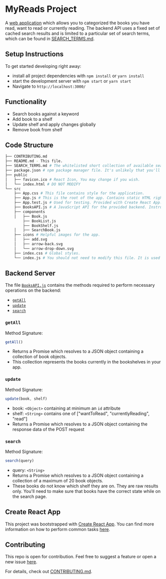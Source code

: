 # MyReads Project

A [web application](https://dreamy-nightingale-14f3eb.netlify.com/) which allows you to categorized the books you have read, want to read or currently reading. The backend API uses a fixed set of cached search results and is limited to a particular set of search terms, which can be found in [SEARCH_TERMS.md](SEARCH_TERMS.md).


## Setup Instructions
To get started developing right away:

* install all project dependencies with `npm install` or `yarn install`
* start the development server with `npm start` or `yarn start`
* Navigate to `http://localhost:3000/`


## Functionality
* Search books against a keyword
* Add book to a shelf
* Update shelf and apply changes globally
* Remove book from shelf


## Code Structure
```bash
├── CONTRIBUTING.md
├── README.md - This file.
├── SEARCH_TERMS.md # The whitelisted short collection of available search terms for you to use with your app.
├── package.json # npm package manager file. It's unlikely that you'll need to modify this.
├── public
│   ├── favicon.ico # React Icon, You may change if you wish.
│   └── index.html # DO NOT MODIFY
└── src
    ├── App.css # This file contains style for the application.
    ├── App.js # This is the root of the app. Contains static HTML right now.
    ├── App.test.js # Used for testing. Provided with Create React App.
    ├── BooksAPI.js # A JavaScript API for the provided backend. Instructions for the methods are below.
    ├── components 
    │   ├── Book.js
        ├── BookList.js 
        ├── BookShelf.js
    │   ├── SearchBook.js
    ├── icons # Helpful images for the app.
    │   ├── add.svg
    │   ├── arrow-back.svg
    │   └── arrow-drop-down.svg
    ├── index.css # Global styles.
    └── index.js # You should not need to modify this file. It is used for DOM rendering only.
```

## Backend Server

The file [`BooksAPI.js`](src/BooksAPI.js) contains the methods required to perform necessary operations on the backend:

* [`getAll`](#getall)
* [`update`](#update)
* [`search`](#search)

### `getAll`

Method Signature:

```js
getAll()
```

* Returns a Promise which resolves to a JSON object containing a collection of book objects.
* This collection represents the books currently in the bookshelves in your app.

### `update`

Method Signature:

```js
update(book, shelf)
```

* book: `<Object>` containing at minimum an `id` attribute
* shelf: `<String>` contains one of ["wantToRead", "currentlyReading", "read"]  
* Returns a Promise which resolves to a JSON object containing the response data of the POST request

### `search`

Method Signature:

```js
search(query)
```

* query: `<String>`
* Returns a Promise which resolves to a JSON object containing a collection of a maximum of 20 book objects.
* These books do not know which shelf they are on. They are raw results only. You'll need to make sure that books have the correct state while on the search page.

## Create React App

This project was bootstrapped with [Create React App](https://github.com/facebookincubator/create-react-app). You can find more information on how to perform common tasks [here](https://github.com/facebookincubator/create-react-app/blob/master/packages/react-scripts/template/README.md).

## Contributing

This repo is open for contribution. Feel free to suggest a feature or open a new issue [here](https://github.com/aimenbatool/my-reads/issues).

For details, check out [CONTRIBUTING.md](CONTRIBUTING.md).
